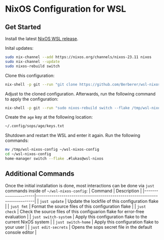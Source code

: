 # NixOS Configuration for WSL

## Get Started
Install the latest [NixOS WSL release](https://github.com/nix-community/NixOS-WSL).

Inital updates:
```bash
sudo nix-channel --add https://nixos.org/channels/nixos-23.11 nixos
sudo nix-channel --update
sudo nixos-rebuild switch
```

Clone this configuration:
```bash
nix-shell -p git --run "git clone https://github.com/Berberer/wsl-nixos-config /tmp/wsl-nixos-config"
```

Adjust to the cloned configuration. Afterwards, run the following command to apply the configuration:
```bash
nix-shell -p git --run "sudo nixos-rebuild switch --flake /tmp/wsl-nixos-config#wsl-nixos"
```

Create the `age` key at the following location:
```bash
~/.config/sops/age/keys.txt
```

Shutdown and restart the WSL and enter it again. Run the following commands:
```bash
mv /tmp/wsl-nixos-config ~/wsl-nixos-config
cd ~/wsl-nixos-config
home-manager switch --flake .#lukas@wsl-nixos
```

## Additional Commands
Once the initial installation is done, most interactions can be done via `just` commands inside of `~/wsl-nixos-config`:
| Command              | Description                                                                 |
|----------------------|-----------------------------------------------------------------------------|
| `just update`        | Update the lockfile of this configuration flake                             |
| `just fmt`           | Format the source files of this configuration flake                         |
| `just check`         | Check the source files of this configuarion flake for error-free evaluation |
| `just switch-system` | Apply this configuration flake to the current NixOS system                  |
| `just switch-home`   | Apply this configuration flake to your user                                 |
| `just edit-secrets`  | Opens the sops secret file in the default console editor                    |
